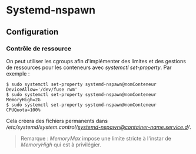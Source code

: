 # Systemd-nspawn

## Configuration

### Contrôle de ressource

On peut utiliser les cgroups afin d'implémenter des limites et des gestions de ressources pour les
conteneurs avec *systemctl set-property*. Par exemple :

```bash,ignore
$ sudo systemctl set-property systemd-nspawn@nomConteneur DeviceAllow='/dev/fuse rwm'
$ sudo systemctl set-property systemd-nspawn@nomConteneur MemoryHigh=2G
$ sudo systemctl set-property systemd-nspawn@nomConteneur CPUQuota=100%
```

Cela créera des fichiers permanents dans
*/etc/systemd/system.control/systemd-nspawn@container-name.service.d/*.

> Remarque : *MemoryMax* impose une limite stricte à l'instar de *MemoryHigh* qui est à privilégier.
